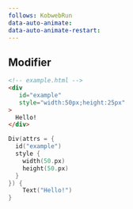 ```yaml
---
follows: KobwebRun
data-auto-animate:
data-auto-animate-restart:
---
```


## Modifier

```html
<!-- example.html -->
<div
   id="example"
   style="width:50px;height:25px"
>
  Hello!
</div>
```

```kotlin
Div(attrs = {
  id("example")
  style {
    width(50.px)
    height(50.px)
  }
}) {
    Text("Hello!")
}
```
